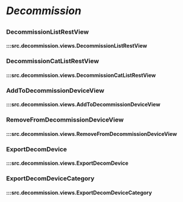 # ***Decommission***

## 

### DecommissionListRestView
#### :::src.decommission.views.DecommissionListRestView

### DecommissionCatListRestView
#### :::src.decommission.views.DecommissionCatListRestView

### AddToDecommissionDeviceView
#### :::src.decommission.views.AddToDecommissionDeviceView

### RemoveFromDecommissionDeviceView
#### :::src.decommission.views.RemoveFromDecommissionDeviceView

### ExportDecomDevice
#### :::src.decommission.views.ExportDecomDevice

### ExportDecomDeviceCategory
#### :::src.decommission.views.ExportDecomDeviceCategory
